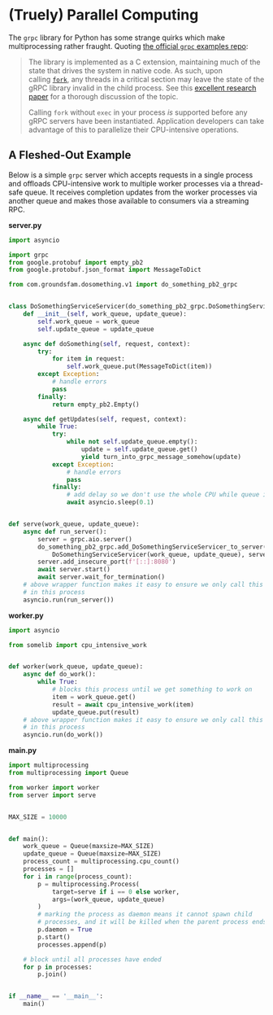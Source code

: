 # (Truely) Parallel Computing

The `grpc` library for Python has some strange quirks which make multiprocessing rather fraught. Quoting [the official `grpc` examples repo](https://github.com/grpc/grpc/tree/master/examples/python/multiprocessing):

>The library is implemented as a C extension, maintaining much of the state that drives the system in native code. As such, upon calling [`fork`](http://man7.org/linux/man-pages/man2/fork.2.html), any threads in a critical section may leave the state of the gRPC library invalid in the child process. See this [excellent research paper](https://www.microsoft.com/en-us/research/uploads/prod/2019/04/fork-hotos19.pdf) for a thorough discussion of the topic.
>
>Calling `fork` without `exec` in your process _is_ supported before any gRPC servers have been instantiated. Application developers can take advantage of this to parallelize their CPU-intensive operations.

## A Fleshed-Out Example

Below is a simple `grpc` server which accepts requests in a single process and offloads CPU-intensive work to multiple worker processes via a thread-safe queue. It receives completion updates from the worker processes via another queue and makes those available to consumers via a streaming RPC.

**server.py**
```python
import asyncio

import grpc
from google.protobuf import empty_pb2
from google.protobuf.json_format import MessageToDict

from com.groundsfam.dosomething.v1 import do_something_pb2_grpc


class DoSomethingServiceServicer(do_something_pb2_grpc.DoSomethingServiceServicer):
    def __init__(self, work_queue, update_queue):
        self.work_queue = work_queue
        self.update_queue = update_queue

    async def doSomething(self, request, context):
        try:
	        for item in request:
	            self.work_queue.put(MessageToDict(item))
        except Exception:
            # handle errors
            pass
        finally:
	        return empty_pb2.Empty()

    async def getUpdates(self, request, context):
        while True:
            try:
                while not self.update_queue.empty():
                    update = self.update_queue.get()
                    yield turn_into_grpc_message_somehow(update)
	        except Exception:
	            # handle errors
	            pass
            finally:
                # add delay so we don't use the whole CPU while queue is empty
                await asyncio.sleep(0.1)


def serve(work_queue, update_queue):
    async def run_server():
        server = grpc.aio.server()
        do_something_pb2_grpc.add_DoSomethingServiceServicer_to_server(
            DoSomethingServiceServicer(work_queue, update_queue), server)
        server.add_insecure_port(f'[::]:8080')
        await server.start()
        await server.wait_for_termination()
    # above wrapper function makes it easy to ensure we only call this once
    # in this process
	asyncio.run(run_server())
```

**worker.py**
```python
import asyncio

from somelib import cpu_intensive_work


def worker(work_queue, update_queue):
    async def do_work():
        while True:
            # blocks this process until we get something to work on
            item = work_queue.get()
            result = await cpu_intensive_work(item)
            update_queue.put(result)
    # above wrapper function makes it easy to ensure we only call this once
    # in this process
    asyncio.run(do_work())
```

**main.py**
```python
import multiprocessing
from multiprocessing import Queue

from worker import worker
from server import serve


MAX_SIZE = 10000


def main():
    work_queue = Queue(maxsize=MAX_SIZE)
    update_queue = Queue(maxsize=MAX_SIZE)
    process_count = multiprocessing.cpu_count()
    processes = []
    for i in range(process_count):
        p = multiprocessing.Process(
            target=serve if i == 0 else worker,
            args=(work_queue, update_queue)
        )
        # marking the process as daemon means it cannot spawn child
        # processes, and it will be killed when the parent process ends
        p.daemon = True
        p.start()
        processes.append(p)

    # block until all processes have ended
    for p in processes:
        p.join()


if __name__ == '__main__':
    main()
```
